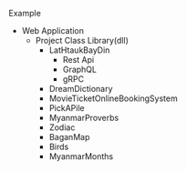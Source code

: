 Example

- Web Application
	-  Project Class Library(dll)
		- LatHtaukBayDin
			- Rest Api
			- GraphQL
			- gRPC
		- DreamDictionary
		- MovieTicketOnlineBookingSystem
		- PickAPile
		- MyanmarProverbs
		- Zodiac
		- BaganMap
		- Birds
		- MyanmarMonths